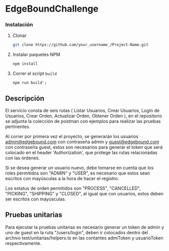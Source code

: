 # EdgeBoundChallenge


### Instalación

1. Clonar
   ```sh
   git clone https://github.com/your_username_/Project-Name.git
   ```
2. Instalar paquetes NPM
   ```sh
   npm install
   ```
3. Correr el script `build`
   ```JS
   npm run build';
   ```



## Descripción

El servicio consta de seis rutas ( Listar Usuarios, Crear Usuarios, Login de Usuarios, Crear Orden, Actualizar Orden, Obtener Orden ), en el repositorio se adjunta la colección de postman con ejemplos para realizar las pruebas pertinentes.

Al correr por primera vez el proyecto, se generarán los usuarios admin@edgebound.com con contraseña admin y guest@edgebound.com con contraseña guest, estos son necesarios para generar el token que será colocado en el header 'Authorization', que protege las rutas relacionadas con las órdenes.

Si se desea generar un usuario nuevo, debe tomarse en cuenta que los roles permitidos son "ADMIN" y "USER", es necesario que estos sean escritos con mayúsculas a la hora de hacer el registro.

Los estatus de orden permitidos son "PROCESS", "CANCELLED", "PICKING", "SHIPPING" y "CLOSED", al igual que con usuarios, estos deben ser escritos con mayúsculas.

## Pruebas unitarias

Para ejecutar la pruebas unitarias es necesario generar un token de admin y uno de guest en la ruta "/users/login", deben ir colocados dentro del archivo test/unitarias/helpers.ts en las contantes admiToken y usuarioToken respectivamente.

